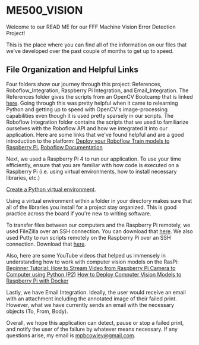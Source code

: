 # ME500_VISION
Welcome to our READ ME for our FFF Machine Vision Error Detection Project!

This is the place where you can find all of the information on our files that we've developed over the past couple of months to get up to speed.

## File Organization and Helpful Links

Four folders show our journey through this project: References, Roboflow_Integration, Raspberry Pi Integration, and Email_Integration. The References folder gives the scripts from an OpenCV Bootcamp that is linked [here](https://courses.opencv.org/courses/course-v1:OpenCV+Bootcamp+CV0/course/). Going through this was pretty helpful when it came to relearning Python and getting up to speed with OpenCV's image-processing capabilities even though it is used pretty sparsely in our scripts. The Roboflow Integration folder contains the scripts that we used to familiarize ourselves with the Roboflow API and how we integrated it into our application. Here are some links that we've found helpful and are a good introduction to the platform: 
[Deploy your Roboflow Train models to Raspberry Pi.](https://docs.roboflow.com/deploy/legacy-documentation/raspberry-pi) 
[Roboflow Documentation](https://docs.roboflow.com/)

Next, we used a Raspberry Pi 4 to run our application. To use your time efficiently, ensure that you are familiar with how code is executed on a Raspberry Pi (i.e. using virtual environments, how to install necessary libraries, etc.)

[Create a Python virtual environment](https://raspberrypi-guide.github.io/programming/create-python-virtual-environment). 

Using a virtual environment within a folder in your directory makes sure that all of the libraries you install for a project stay organized. This is good practice across the board if you're new to writing software.

To transfer files between our computers and the Raspberry Pi remotely, we used FileZilla over an SSH connection. You can download that  [here](https://filezilla-project.org/download.php). We also used Putty to run scripts remotely on the Raspberry Pi over an SSH connection. Download that [here](https://www.putty.org/).

Also, here are some YouTube videos that helped us immensely in understanding how to work with computer vision models on the RasPi:
[Beginner Tutorial: How to Stream Video from Raspberry Pi Camera to Computer using Python (P2)](https://www.youtube.com/watch?v=p4L3g9Grl3k)
[How to Deploy Computer Vision Models to Raspberry Pi with Docker](https://www.youtube.com/watch?v=S-Ga_uxnRZA)

Lastly, we have Email Integration. Ideally, the user would receive an email with an attachment including the annotated image of their failed print. However, what we have currently sends an email with the necessary objects (To, From, Body). 

Overall, we hope this application can detect, pause or stop a failed print, and notify the user of the failure by whatever means necessary. If any questions arise, my email is mpbcowley@gmail.com.
